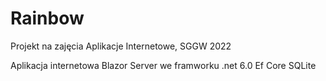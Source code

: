 # Rainbow
Projekt na zajęcia Aplikacje Internetowe, SGGW 2022

Aplikacja internetowa Blazor Server we framworku .net 6.0
Ef Core SQLite
